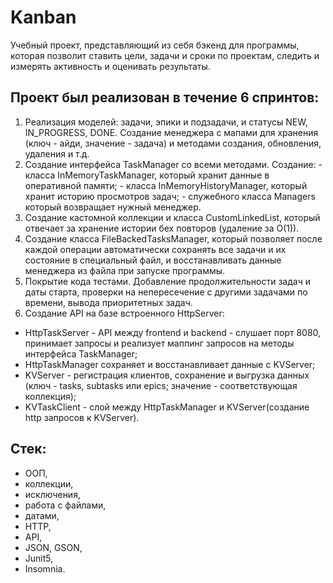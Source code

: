 # Kanban
Учебный проект, представляющий из себя бэкенд для программы, которая позволит ставить цели, задачи и сроки по проектам, следить и измерять активность и оценивать результаты.

## Проект был реализован в течение 6 спринтов:
1. Реализация моделей: задачи, эпики и подзадачи, и статусы NEW, IN_PROGRESS, DONE. Создание менеджера с мапами для хранения (ключ - айди, значение - задача) и методами создания, обновления, удаления и т.д.
2. Создание интерфейса TaskManager со всеми методами. Создание: - класса InMemoryTaskManager, который хранит данные в оперативной памяти; - класса InMemoryHistoryManager, который хранит историю просмотров задач; - служебного класса Managers который возвращает нужный менеджер.
3. Создание кастомной коллекции и класса CustomLinkedList, который отвечает за хранение истории бех повторов (удаление за О(1)).
4. Создание класса FileBackedTasksManager, который позволяет после каждой операции автоматически сохранять все задачи и их состояние в специальный файл, и восстанавливать данные менеджера из файла при запуске программы.
5. Покрытие кода тестами. Добавление продолжительности задач и даты старта,  проверки на непересечение с другими задачами по времени, вывода приоритетных задач.
6. Создание API на базе встроенного HttpServer:  
* HttpTaskServer - API между frontend и backend - слушает порт 8080, принимает запросы и реализует маппинг запросов на методы интерфейса TaskManager;  
* HttpTaskManager сохраняет и восстанавливает данные с KVServer;  
* KVServer - регистрация клиентов, сохранение и выгрузка данных (ключ - tasks, subtasks или epics; значение - соответствующая коллекция);  
* KVTaskClient -  слой между HttpTaskManager и KVServer(создание http запросов к KVServer).

## Стек: 
* ООП, 
* коллекции, 
* исключения, 
* работа с файлами, 
* датами, 
* HTTP, 
* API, 
* JSON, GSON, 
* Junit5, 
* Insomnia.

